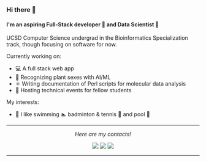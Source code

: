 ### Hi there 👋

#### I'm an aspiring Full-Stack developer :iphone: and Data Scientist :floppy_disk:

UCSD Computer Science undergrad in the Bioinformatics Specialization track, though focusing on software for now.

Currently working on:
- :computer: A full stack web app 
- :pear: Recognizing plant sexes with AI/ML
- ⚛️ Writing documentation of Perl scripts for molecular data analysis
- :speech_balloon: Hosting technical events for fellow students
<!--- - :sweat_smile: Finding internships --->

My interests:
- :runner: I like swimming :swimmer: badminton & tennis :tennis: and pool :8ball:

<!--
I also have 1500 hours on Dota 2 and Valorant each... but that shouldn't go on my profile so I put it as comment instead.
-->


<hr>
<p align="center">
  <i>Here are my contacts!</i>

<p align="center">
<a href= "https://github.com/OscarKhaing/"><img src="https://img.icons8.com/material-outlined/27/000000/github.png"/></a>
<a href= "https://www.linkedin.com/in/oscar-khaing/"><img src="https://img.icons8.com/material-outlined/30/000000/linkedin.png"/></a>
<a href= "akhaing@ucsd.edu"><img src="https://img.icons8.com/material-outlined/30/000000/email.png"/></a>
<!-- <a href= "https://okhaing.com"><img src="https://img.icons8.com/material-outlined/27/000000/geography.png"/></a> -->
</p>

</p>

---

<!--- design inspiration sources: https://github.com/halfrost/ --->
<!--- other designs that I like a lot:
https://github.com/caneco/caneco/blob/master/README.md
https://github.com/RaoHai/RaoHai/blob/master/README.md
--->

